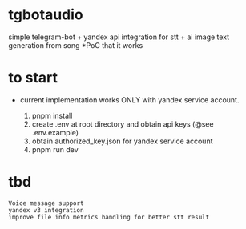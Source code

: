 # tgbotaudio

simple telegram-bot + yandex api integration for stt + ai image text generation from song
*PoC that it works

# to start

-   current implementation works ONLY with yandex service account.

    1. pnpm install
    2. create .env at root directory and obtain api keys (@see .env.example)
    3. obtain authorized_key.json for yandex service account
    4. pnpm run dev

# tbd

    Voice message support
    yandex v3 integration
    improve file info metrics handling for better stt result
